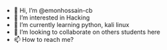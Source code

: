 - 👋 Hi, I’m @emonhossain-cb
- 👀 I’m interested in Hacking
- 🌱 I’m currently learning python, kali linux
- 💞️ I’m looking to collaborate on others students here
- 📫 How to reach me?

<!---
emonhossain-cb/emonhossain-cb is a ✨ special ✨ repository because its `README.md` (this file) appears on your GitHub profile.
You can click the Preview link to take a look at your changes.
--->
